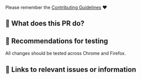 Please remember the [Contributing Guidelines](https://github.com/toggl/toggl-button/blob/master/.github/CONTRIBUTING.md) :heart:

## :star2: What does this PR do?

<!-- Concise description of what this PR is achieves, including any context. -->

## :bug: Recommendations for testing

All changes should be tested across Chrome and Firefox.

<!-- Tips for testing this PR, or anything you want to bring special attention to. -->

## :memo: Links to relevant issues or information

<!-- Link to relevant issues, comments, etc. -->
